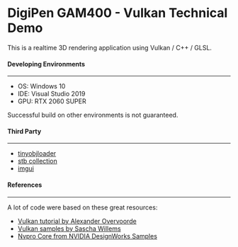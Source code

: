 # DigiPen GAM400 - Vulkan Technical Demo
This is a realtime 3D rendering application using Vulkan / C++ / GLSL.

#### Developing Environments
---------------------------
* OS: Windows 10
* IDE: Visual Studio 2019
* GPU: RTX 2060 SUPER

Successful build on other environments is not guaranteed.

#### Third Party
---------------
* [tinyobjloader](https://github.com/tinyobjloader/tinyobjloader)
* [stb collection](https://github.com/nothings/stb)
* [imgui](https://github.com/ocornut/imgui)

#### References
--------------
A lot of code were based on these great resources:
* [Vulkan tutorial by Alexander Overvoorde](https://vulkan-tutorial.com/Introduction)
* [Vulkan samples by Sascha Willems](https://github.com/SaschaWillems/Vulkan)
* [Nvpro Core from NVIDIA DesignWorks Samples](https://github.com/nvpro-samples/nvpro_core)
